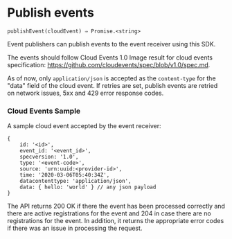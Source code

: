 # Publish events

`publishEvent(cloudEvent) ⇒ Promise.<string>`

Event publishers can publish events to the event receiver using this SDK. 

The events should follow Cloud Events 1.0 Image result for cloud events specification: https://github.com/cloudevents/spec/blob/v1.0/spec.md. 

As of now, only `application/json` is accepted as the `content-type` for the "data" field of the cloud event. If retries are set, publish events are retried on network issues, 5xx and 429 error response codes. 

### Cloud Events Sample

A sample cloud event accepted by the event receiver:

```
{
    id: '<id>',
    event_id: '<event_id>',
    specversion: '1.0',
    type: '<event-code>',
    source: 'urn:uuid:<provider-id>',
    time: '2020-03-06T05:40:34Z',
    datacontenttype: 'application/json',
    data: { hello: 'world' } // any json payload
}
```

The API returns 200 OK if there the event has been processed correctly and there are active registrations for the event and 204 in case there are no registrations for the event. In addition, it returns the appropriate error codes if there was an issue in processing the request. 

